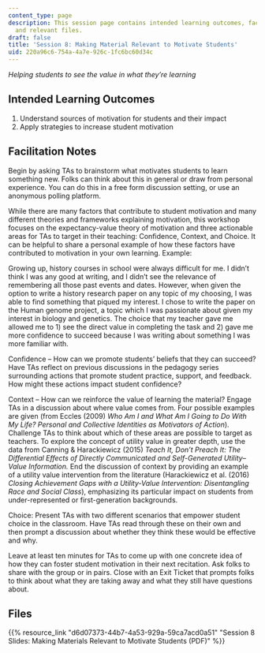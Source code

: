 ```yaml
---
content_type: page
description: This session page contains intended learning outcomes, facilitation notes,
  and relevant files.
draft: false
title: 'Session 8: Making Material Relevant to Motivate Students'
uid: 220a96c6-754a-4a7e-926c-1fc6bc60d34c
---
```

*Helping students to see the value in what they’re learning*

## Intended Learning Outcomes

1. Understand sources of motivation for students and their impact
2. Apply strategies to increase student motivation

## Facilitation Notes

Begin by asking TAs to brainstorm what motivates students to learn something new. Folks can think about this in general or draw from personal experience. You can do this in a free form discussion setting, or use an anonymous polling platform.

While there are many factors that contribute to student motivation and many different theories and frameworks explaining motivation, this workshop focuses on the expectancy-value theory of motivation and three actionable areas for TAs to target in their teaching: Confidence, Context, and Choice. It can be helpful to share a personal example of how these factors have contributed to motivation in your own learning. Example:

Growing up, history courses in school were always difficult for me. I didn’t think I was any good at writing, and I didn’t see the relevance of remembering all those past events and dates. However, when given the option to write a history research paper on any topic of my choosing, I was able to find something that piqued my interest. I chose to write the paper on the Human genome project, a topic which I was passionate about given my interest in biology and genetics. The choice that my teacher gave me allowed me to 1) see the direct value in completing the task and 2) gave me more confidence to succeed because I was writing about something I was more familiar with.

Confidence – How can we promote students’ beliefs that they can succeed? Have TAs reflect on previous discussions in the pedagogy series surrounding actions that promote student practice, support, and feedback. How might these actions impact student confidence?

Context – How can we reinforce the value of learning the material? Engage TAs in a discussion about where value comes from. Four possible examples are given (from Eccles (2009) *Who Am I and What Am I Going to Do With My Life? Personal and Collective Identities as Motivators of Action*). Challenge TAs to think about which of these areas are possible to target as teachers. To explore the concept of utility value in greater depth, use the data from Canning & Harackiewicz (2015) *Teach It, Don’t Preach It: The Differential Effects of Directly Communicated and Self-Generated Utility–Value Information.* End the discussion of context by providing an example of a utility value intervention from the literature (Harackiewicz et al. (2016) *Closing Achievement Gaps with a Utility-Value Intervention: Disentangling Race and Social Class*), emphasizing its particular impact on students from under-represented or first-generation backgrounds.

Choice: Present TAs with two different scenarios that empower student choice in the classroom. Have TAs read through these on their own and then prompt a discussion about whether they think these would be effective and why.

Leave at least ten minutes for TAs to come up with one concrete idea of how they can foster student motivation in their next recitation. Ask folks to share with the group or in pairs. Close with an Exit Ticket that prompts folks to think about what they are taking away and what they still have questions about.

## Files

{{% resource_link "d6d07373-44b7-4a53-929a-59ca7acd0a51" "Session 8 Slides: Making Materials Relevant to Motivate Students (PDF)" %}}